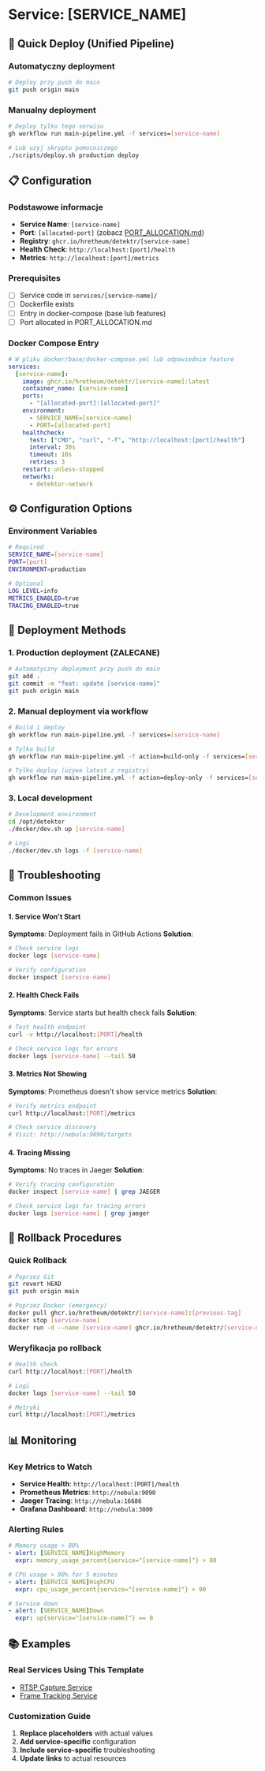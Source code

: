 # Service: [SERVICE_NAME]

## 🚀 Quick Deploy (Unified Pipeline)

### Automatyczny deployment
```bash
# Deploy przy push do main
git push origin main
```

### Manualny deployment
```bash
# Deploy tylko tego serwisu
gh workflow run main-pipeline.yml -f services=[service-name]

# Lub użyj skryptu pomocniczego
./scripts/deploy.sh production deploy
```

## 📋 Configuration

### Podstawowe informacje
- **Service Name**: `[service-name]`
- **Port**: `[allocated-port]` (zobacz [PORT_ALLOCATION.md](../PORT_ALLOCATION.md))
- **Registry**: `ghcr.io/hretheum/detektr/[service-name]`
- **Health Check**: `http://localhost:[port]/health`
- **Metrics**: `http://localhost:[port]/metrics`

### Prerequisites
- [ ] Service code in `services/[service-name]/`
- [ ] Dockerfile exists
- [ ] Entry in docker-compose (base lub features)
- [ ] Port allocated in PORT_ALLOCATION.md

### Docker Compose Entry
```yaml
# W pliku docker/base/docker-compose.yml lub odpowiednim feature
services:
  [service-name]:
    image: ghcr.io/hretheum/detektr/[service-name]:latest
    container_name: [service-name]
    ports:
      - "[allocated-port]:[allocated-port]"
    environment:
      - SERVICE_NAME=[service-name]
      - PORT=[allocated-port]
    healthcheck:
      test: ["CMD", "curl", "-f", "http://localhost:[port]/health"]
      interval: 30s
      timeout: 10s
      retries: 3
    restart: unless-stopped
    networks:
      - detektor-network
```

## ⚙️ Configuration Options

### Environment Variables
```bash
# Required
SERVICE_NAME=[service-name]
PORT=[port]
ENVIRONMENT=production

# Optional
LOG_LEVEL=info
METRICS_ENABLED=true
TRACING_ENABLED=true
```

## 🔧 Deployment Methods

### 1. Production deployment (ZALECANE)
```bash
# Automatyczny deployment przy push do main
git add .
git commit -m "feat: update [service-name]"
git push origin main
```

### 2. Manual deployment via workflow
```bash
# Build i deploy
gh workflow run main-pipeline.yml -f services=[service-name]

# Tylko build
gh workflow run main-pipeline.yml -f action=build-only -f services=[service-name]

# Tylko deploy (używa latest z registry)
gh workflow run main-pipeline.yml -f action=deploy-only -f services=[service-name]
```

### 3. Local development
```bash
# Development environment
cd /opt/detektor
./docker/dev.sh up [service-name]

# Logi
./docker/dev.sh logs -f [service-name]
```

## 🔧 Troubleshooting

### Common Issues

#### 1. Service Won't Start
**Symptoms**: Deployment fails in GitHub Actions
**Solution**:
```bash
# Check service logs
docker logs [service-name]

# Verify configuration
docker inspect [service-name]
```

#### 2. Health Check Fails
**Symptoms**: Service starts but health check fails
**Solution**:
```bash
# Test health endpoint
curl -v http://localhost:[PORT]/health

# Check service logs for errors
docker logs [service-name] --tail 50
```

#### 3. Metrics Not Showing
**Symptoms**: Prometheus doesn't show service metrics
**Solution**:
```bash
# Verify metrics endpoint
curl http://localhost:[PORT]/metrics

# Check service discovery
# Visit: http://nebula:9090/targets
```

#### 4. Tracing Missing
**Symptoms**: No traces in Jaeger
**Solution**:
```bash
# Verify tracing configuration
docker inspect [service-name] | grep JAEGER

# Check service logs for tracing errors
docker logs [service-name] | grep jaeger
```

## 🔄 Rollback Procedures

### Quick Rollback
```bash
# Poprzez Git
git revert HEAD
git push origin main

# Poprzez Docker (emergency)
docker pull ghcr.io/hretheum/detektr/[service-name]:[previous-tag]
docker stop [service-name]
docker run -d --name [service-name] ghcr.io/hretheum/detektr/[service-name]:[previous-tag]
```

### Weryfikacja po rollback
```bash
# Health check
curl http://localhost:[PORT]/health

# Logi
docker logs [service-name] --tail 50

# Metryki
curl http://localhost:[PORT]/metrics
```

## 📊 Monitoring

### Key Metrics to Watch
- **Service Health**: `http://localhost:[PORT]/health`
- **Prometheus Metrics**: `http://nebula:9090`
- **Jaeger Tracing**: `http://nebula:16686`
- **Grafana Dashboard**: `http://nebula:3000`

### Alerting Rules
```yaml
# Memory usage > 80%
- alert: [SERVICE_NAME]HighMemory
  expr: memory_usage_percent{service="[service-name]"} > 80

# CPU usage > 90% for 5 minutes
- alert: [SERVICE_NAME]HighCPU
  expr: cpu_usage_percent{service="[service-name]"} > 90

# Service down
- alert: [SERVICE_NAME]Down
  expr: up{service="[service-name]"} == 0
```

## 📚 Examples

### Real Services Using This Template
- [RTSP Capture Service](../services/rtsp-capture.md)
- [Frame Tracking Service](../services/frame-tracking.md)

### Customization Guide
1. **Replace placeholders** with actual values
2. **Add service-specific** configuration
3. **Include service-specific** troubleshooting
4. **Update links** to actual resources

